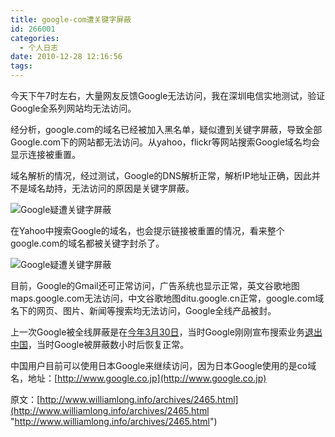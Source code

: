 ```yaml
---
title: google-com遭关键字屏蔽
id: 266001
categories:
  - 个人日志
date: 2010-12-28 12:16:56
tags:
---
```


今天下午7时左右，大量网友反馈Google无法访问，我在深圳电信实地测试，验证Google全系列网站均无法访问。

 经分析，google.com的域名已经被加入黑名单，疑似遭到关键字屏蔽，导致全部Google.com下的网站都无法访问。从yahoo，flickr等网站搜索Google域名均会显示连接被重置。

 域名解析的情况，经过测试，Google的DNS解析正常，解析IP地址正确，因此并不是域名劫持，无法访问的原因是关键字屏蔽。

![Google疑遭关键字屏蔽](http://www.williamlong.info/upload/2465_1.jpg)

 在Yahoo中搜索Google的域名，也会提示链接被重置的情况，看来整个google.com的域名都被关键字封杀了。

![Google疑遭关键字屏蔽](http://www.williamlong.info/upload/2465_2.jpg)

 目前，Google的Gmail还可正常访问，广告系统也显示正常，英文谷歌地图maps.google.com无法访问，中文谷歌地图ditu.google.cn正常，google.com域名下的网页、图片、新闻等搜索均无法访问，Google全线产品被封。

 上一次Google被全线屏蔽是在[今年3月30日](http://www.williamlong.info/archives/2131.html)，当时Google刚刚宣布搜索业务[退出中国](http://www.williamlong.info/archives/2124.html)，当时Google被屏蔽数小时后恢复正常。

 中国用户目前可以使用日本Google来继续访问，因为日本Google使用的是co域名，地址：[http://www.google.co.jp](http://www.google.co.jp)

原文：[http://www.williamlong.info/archives/2465.html](http://www.williamlong.info/archives/2465.html "http://www.williamlong.info/archives/2465.html")